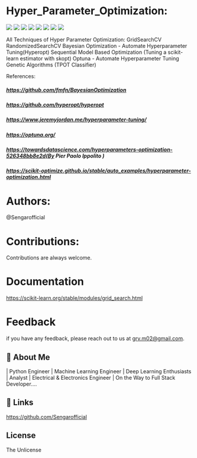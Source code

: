 # Hyper_Parameter_Optimization:
<p align="left"> <a href="https://www.python.org/" target="blank"><img src="https://img.shields.io/badge/Powered%20by-Python-yellow" /></a> <a href="https://numpy.org/" target="blank"><img src="https://img.shields.io/badge/-Numpy-red" /></a> <a href="https://pandas.pydata.org/" target="blank"><img src="https://img.shields.io/badge/-Pandas-lightgrey" /></a> <a href="https://scikit-learn.org/stable/" target="blank"><img src="https://img.shields.io/badge/-Scikit--Learn-blue" /></a> <a href="https://matplotlib.org/" target="blank"><img src="https://img.shields.io/badge/-Matplotlib-green" /></a> <a href="https://seaborn.pydata.org/" target="blank"><img src="https://img.shields.io/badge/-Seaborn-brightgreen" /></a> <a href="https://flask.palletsprojects.com/en/2.2.x/" /><img src="https://img.shields.io/badge/-Flask-orange" /></a> <a href="https://gunicorn.org/" target="blank"><img src="https://img.shields.io/badge/-gunicorn-green" /></a> </p>

All Techniques of Hyper Parameter Optimization:
GridSearchCV
RandomizedSearchCV
Bayesian Optimization - Automate Hyperparameter Tuning(Hyperopt)
Sequential Model Based Optimization (Tuning a scikit- learn estimator with skopt)
Optuna - Automate Hyperparameter Tuning
Genetic Algorithms (TPOT Classifier)

References:

##### https://github.com/fmfn/BayesianOptimization
##### https://github.com/hyperopt/hyperopt
##### https://www.jeremyjordan.me/hyperparameter-tuning/
##### https://optuna.org/
##### https://towardsdatascience.com/hyperparameters-optimization-526348bb8e2d(By Pier Paolo Ippolito )
##### https://scikit-optimize.github.io/stable/auto_examples/hyperparameter-optimization.html

# Authors:
@Sengarofficial 

# Contributions:
Contributions are always welcome.

# Documentation
https://scikit-learn.org/stable/modules/grid_search.html

# Feedback
if you have any feedback, please reach out to us at grv.m02@gmail.com.

## 🚀 About Me
| Python Engineer | Machine Learning Engineer | Deep Learning Enthusiasts | Analyst | Electrical & Electronics Engineer | On the Way to Full Stack Developer....

## 🔗 Links

https://github.com/Sengarofficial 

## License 

The Unlicense 


